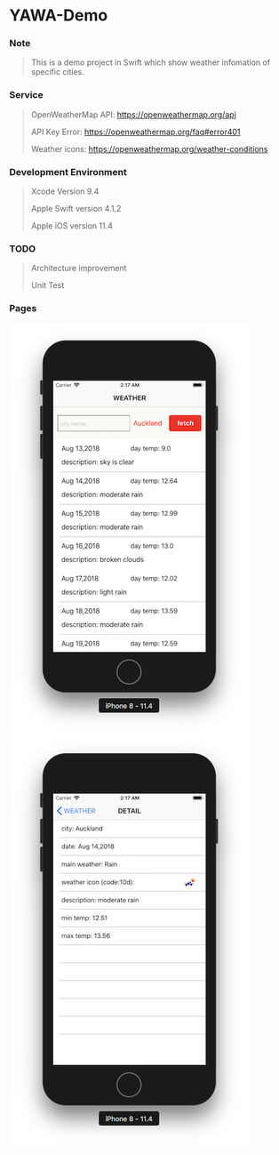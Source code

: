 # YAWA-Demo

### Note
> This is a demo project in Swift which show weather infomation of specific cities.

### Service
> OpenWeatherMap API: https://openweathermap.org/api
>
> API Key Error: https://openweathermap.org/faq#error401
>
> Weather icons: https://openweathermap.org/weather-conditions

### Development Environment
> Xcode Version 9.4
>
> Apple Swift version 4.1.2
>
> Apple iOS version  11.4

### TODO
> Architecture improvement
>
> Unit Test

### Pages
![](pages/list-page.png)
![](pages/detail-page.png)


